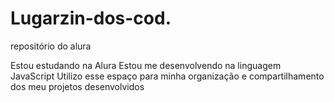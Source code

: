 # Lugarzin-dos-cod.
repositório do alura

Estou estudando na Alura
Estou me desenvolvendo na linguagem JavaScript
Utilizo esse espaço para minha organização e compartilhamento dos meu projetos desenvolvidos
